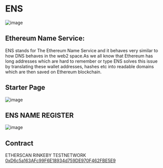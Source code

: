 # ENS

![image](https://user-images.githubusercontent.com/102557215/185790855-4718d412-f53f-418c-a85a-89dc0b389316.png)


## Ethereum Name Service:

 ENS stands for The Ethereum Name Service and it behaves very similar to how DNS behaves in the web2 space.As we all know that Ethereum has long addresses which are hard to remember or type
ENS solves this issue by translating these wallet addresses, hashes etc into readable domains which are then saved on Ethereum blockchain.

## Starter Page

![image](https://user-images.githubusercontent.com/102557215/185791021-aee42f47-c33e-4ea6-9c53-9e7a84de4c61.png)



## ENS NAME REGISTER

![image](https://user-images.githubusercontent.com/102557215/185791005-2bf1b427-877b-4e26-96f5-d83ebbc2cf76.png)



## Contract

ETHERSCAN RINKEBY TESTNETWORK [0xD6c5a163AFc99F6E18934d759DE970F462FBE5E9](https://rinkeby.etherscan.io/address/0xd6c5a163afc99f6e18934d759de970f462fbe5e9)
